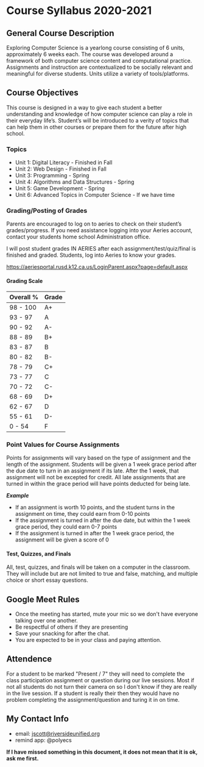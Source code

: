 # Course Syllabus 2020-2021

## General Course Description
Exploring Computer Science is a yearlong course consisting of 6 units, approximately 6 weeks each. The course was developed around a framework of both computer science content and computational practice. Assignments and instruction are contextualized to be socially relevant and meaningful for diverse students. Units utilize a variety of tools/platforms.

## Course Objectives
This course is designed in a way to give each student a better understanding and knowledge of how computer science can play a role in their everyday life’s. Student’s will be introduced to a verity of topics that can help them in other courses or prepare them for the future after high school.

### Topics

- Unit 1: Digital Literacy - Finished in Fall
- Unit 2: Web Design - Finished in Fall
- Unit 3: Programming - Spring
- Unit 4: Algorithms and Data Structures - Spring
- Unit 5: Game Development - Spring
- Unit 6: Advanced Topics in Computer Science - If we have time

### Grading/Posting of Grades
Parents are encouraged to log on to aeries to check on their student’s grades/progress. If you need assistance logging into your Aeries account, contact your students home school Administration office.

I will post student grades IN AERIES after each assignment/test/quiz/final is finished and graded. Students, log into Aeries to know your grades.  

https://aeriesportal.rusd.k12.ca.us/LoginParent.aspx?page=default.aspx 

#### Grading Scale

| Overall % | Grade |
| --- | ----------- |
| 98 - 100 | A+ |
| 93 - 97 | A |
| 90 - 92 | A- |
| 88 - 89 | B+ |
| 83 - 87 | B |
| 80 - 82 | B- |
| 78 - 79 | C+ |
| 73 - 77 | C |
| 70 - 72 | C- |
| 68 - 69 | D+ |
| 62 - 67 | D |
| 55 - 61 | D- |
| 0 - 54 | F |

### Point Values for Course Assignments

Points for assignments will vary based on the type of assignment and the length of the assignment. Students will be given a 1 week grace period after the due date to turn in an assignment if its late. After the 1 week, that assignment will not be excepted for credit. All late assignments that are turned in within the grace period will have points deducted for being late.

***Example***
- If an assignment is worth 10 points, and the student turns in the assignment on time, they could earn from 0-10 points
- If the assignment is turned in after the due date, but within the 1 week grace period, they could earn 0-7 points
- If the assignment is turned in after the 1 week grace period, the assignment will be given a score of 0

#### Test, Quizzes, and Finals

All, test, quizzes, and finals will be taken on a computer in the classroom. They will include but are not limited to true and false, matching, and multiple choice or short essay questions.

## Google Meet Rules

- Once the meeting has started, mute your mic so we don't have everyone talking over one another.
- Be respectful of others if they are presenting
- Save your snacking for after the chat.
- You are expected to be in your class and paying attention.

## Attendence

For a student to be marked "Present / 7" they will need to complete the class participation assignment or question during our live sessions. Most if not all students do not turn their camera on so I don't know if they are really in the live session. If a student is really their then they would have no problem completing the assignment/question and turing it in on time.

## My Contact Info

- email: jscott@riversideunified.org
- remind app: @polyecs

**If I have missed something in this document, it does not mean that it is ok, ask me first.**
